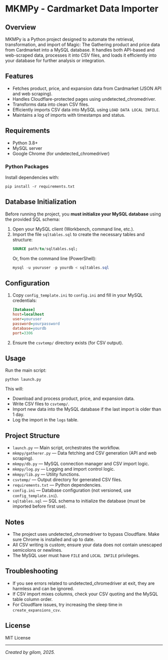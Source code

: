 # MKMPy - Cardmarket Data Importer

## Overview
MKMPy is a Python project designed to automate the retrieval, transformation, and import of Magic: The Gathering product and price data from Cardmarket into a MySQL database. It handles both API-based and web-scraped data, processes it into CSV files, and loads it efficiently into your database for further analysis or integration.

## Features
- Fetches product, price, and expansion data from Cardmarket (JSON API and web scraping).
- Handles Cloudflare-protected pages using undetected_chromedriver.
- Transforms data into clean CSV files.
- Efficiently imports CSV data into MySQL using `LOAD DATA LOCAL INFILE`.
- Maintains a log of imports with timestamps and status.

## Requirements
- Python 3.8+
- MySQL server
- Google Chrome (for undetected_chromedriver)

### Python Packages
Install dependencies with:
```
pip install -r requirements.txt
```

## Database Initialization
Before running the project, you **must initialize your MySQL database** using the provided SQL schema:

1. Open your MySQL client (Workbench, command line, etc.).
2. Import the file `sqltables.sql` to create the necessary tables and structure:
   ```sql
   SOURCE path/to/sqltables.sql;
   ```
   Or, from the command line (PowerShell):
   ```powershell
   mysql -u youruser -p yourdb < sqltables.sql
   ```

## Configuration
1. Copy `config_template.ini` to `config.ini` and fill in your MySQL credentials:
   ```ini
   [Database]
   host=localhost
   user=youruser
   password=yourpassword
   database=yourdb
   port=3306
   ```
2. Ensure the `csvtemp/` directory exists (for CSV output).

## Usage
Run the main script:
```
python launch.py
```
This will:
- Download and process product, price, and expansion data.
- Write CSV files to `csvtemp/`.
- Import new data into the MySQL database if the last import is older than 1 day.
- Log the import in the `logs` table.

## Project Structure
- `launch.py` — Main script, orchestrates the workflow.
- `mkmpy/gatherer.py` — Data fetching and CSV generation (API and web scraping).
- `mkmpy/db.py` — MySQL connection manager and CSV import logic.
- `mkmpy/log.py` — Logging and import control logic.
- `mkmpy/lib.py` — Utility functions.
- `csvtemp/` — Output directory for generated CSV files.
- `requirements.txt` — Python dependencies.
- `config.ini` — Database configuration (not versioned, use `config_template.ini`).
- `sqltables.sql` — SQL schema to initialize the database (must be imported before first use).

## Notes
- The project uses undetected_chromedriver to bypass Cloudflare. Make sure Chrome is installed and up to date.
- All CSV writing is custom; ensure your data does not contain unescaped semicolons or newlines.
- The MySQL user must have `FILE` and `LOCAL INFILE` privileges.

## Troubleshooting
- If you see errors related to undetected_chromedriver at exit, they are harmless and can be ignored.
- If CSV import mixes columns, check your CSV quoting and the MySQL table column order.
- For Cloudflare issues, try increasing the sleep time in `create_expansions_csv`.

## License
MIT License

---

*Created by gilom, 2025.*
